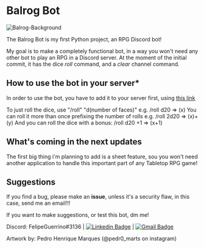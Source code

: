 # Balrog Bot

![Balrog-Background](https://user-images.githubusercontent.com/81596402/155200155-c242a237-4c6a-4e66-a772-0bfee2405910.png)

The Balrog Bot is my first Python project, an RPG Discord bot!

My goal is to make a completely functional bot, in a way you won't need any other bot to play an RPG in a Discord server. At the moment of the initial commit, it has the dice _roll_ command, and a _clear_ channel command.

## How to use the bot in your server*

In order to use the bot, you have to add it to your server first, using [this link](https://discord.com/api/oauth2/authorize?client_id=858773713280434198&permissions=412585621584&scope=bot)

To just roll the dice, use "/roll" "d(number of faces)" e.g. /roll d20 => (x)
You can roll it more than once prefixing the number of rolls e.g. /roll 2d20 => (x)+(y)
And you can roll the dice with a bonus: /roll d20 +1 => (x+1)


## What's coming in the next updates

The first big thing i'm planning to add is a sheet feature, sou you won't need another application to handle this important part of any Tabletop RPG game!

## Suggestions

If you find a bug, please make an **issue**, unless it's a security flaw, in this case, send me an email!!!

If you want to make suggestions, or test this bot, dm me!




Discord: FelipeGuerrino#3136 | [![Linkedin Badge](https://img.shields.io/badge/-LinkedIn-blue?style=flat-square&logo=Linkedin&logoColor=white&link=https://www.linkedin.com/in/felipe-guerrino-18944922a/)](https://www.linkedin.com/in/felipe-guerrino-18944922a/) | [![Gmail Badge](https://img.shields.io/badge/-Gmail-c14438?style=flat-square&logo=Gmail&logoColor=white&link=mailto:felipefbg2005@gmail.com)](mailto:balrog.project@gmail.com)

Artwork by: Pedro Henrique Marques (@pedr0_marts on instagram)
